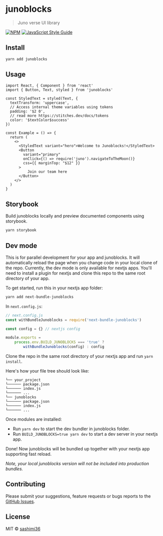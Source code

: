# junoblocks

> Juno verse UI library

[![NPM](https://img.shields.io/npm/v/junoblocks.svg)](https://www.npmjs.com/package/junoblocks) [![JavaScript Style Guide](https://img.shields.io/badge/code_style-standard-brightgreen.svg)](https://standardjs.com)

## Install

```bash
yarn add junoblocks
```

## Usage

```tsx
import React, { Component } from 'react'
import { Button, Text, styled } from 'junoblocks'

const StyledText = styled(Text, {
  textTransform: 'uppercase',
  // Access internal theme variables using tokens
  padding: '$2 0',
  // read more https://stitches.dev/docs/tokens
  color: '$textColor$success'
})

const Example = () => {
  return (
    <>
      <StyledText variant="hero">Welcome to Junoblocks!</StyledText>
      <Button
        variant="primary"
        onClick={() => require('juno').navigateToTheMoon()}
        css={{ marginTop: "$12" }}
      >
          Join our team here
      </Button>
    </>
  )
}
```

## Storybook

Build junoblocks locally and preview documented components using storybook.

```bash
yarn storybook
```

## Dev mode

This is for parallel development for your app and junoblocks. It will automatically reload the page when you change code in your local clone of the repo. Currently, the dev mode is only available for nextjs apps. You'll need to install a plugin for nextjs and clone this repo to the same root directory of your app.

To get started, run this in your nextjs app folder:

```bash
yarn add next-bundle-junoblocks
```

In `next.config.js`:
```js 
// next.config.js
const withBundleJunoblocks = require('next-bundle-junoblocks')

const config = {} // nextjs config

module.exports =
    process.env.BUILD_JUNOBLOCKS === 'true' ? 
        withBundleJunoblocks(config) : config
```

Clone the repo in the same root directory of your nextjs app and run `yarn install`.

Here's how your file tree should look like:
```
└── your_project
└────── package.json
└────── index.js
└────── ...
└── junoblocks
└────── package.json
└────── index.js
└────── ...
```

Once modules are installed:
- Run `yarn dev` to start the dev bundler in junoblocks folder.
- Run `BUILD_JUNOBLOCKS=true yarn dev` to start a dev server in your nextjs app.

Done! Now junoblocks will be bundled up together with your nextjs app supporting fast reload.

_Note, your local junoblocks version will not be included into production bundles._

## Contributing

Please submit your suggestions, feature requests or bugs reports to the [GitHub Issues](https://github.com/sashimi36/junoblocks/issues).

## License

MIT © [sashimi36](https://github.com/sashimi36)

